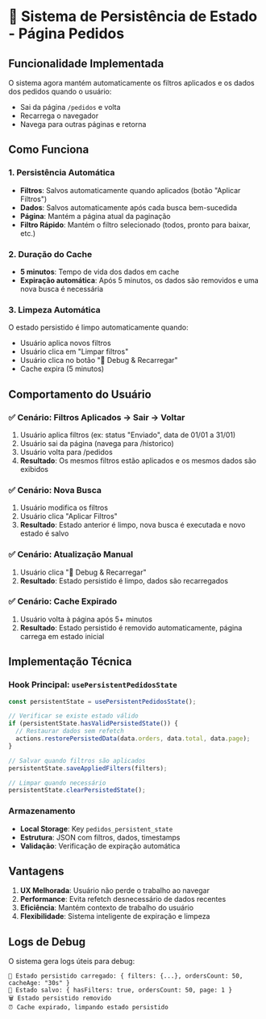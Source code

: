 # 🔄 Sistema de Persistência de Estado - Página Pedidos

## Funcionalidade Implementada

O sistema agora mantém automaticamente os filtros aplicados e os dados dos pedidos quando o usuário:
- Sai da página `/pedidos` e volta
- Recarrega o navegador
- Navega para outras páginas e retorna

## Como Funciona

### 1. **Persistência Automática**
- **Filtros**: Salvos automaticamente quando aplicados (botão "Aplicar Filtros")
- **Dados**: Salvos automaticamente após cada busca bem-sucedida
- **Página**: Mantém a página atual da paginação
- **Filtro Rápido**: Mantém o filtro selecionado (todos, pronto para baixar, etc.)

### 2. **Duração do Cache**
- **5 minutos**: Tempo de vida dos dados em cache
- **Expiração automática**: Após 5 minutos, os dados são removidos e uma nova busca é necessária

### 3. **Limpeza Automática**
O estado persistido é limpo automaticamente quando:
- Usuário aplica novos filtros
- Usuário clica em "Limpar filtros"
- Usuário clica no botão "🔄 Debug & Recarregar"
- Cache expira (5 minutos)

## Comportamento do Usuário

### ✅ **Cenário: Filtros Aplicados → Sair → Voltar**
1. Usuário aplica filtros (ex: status "Enviado", data de 01/01 a 31/01)
2. Usuário sai da página (navega para /historico)
3. Usuário volta para /pedidos
4. **Resultado**: Os mesmos filtros estão aplicados e os mesmos dados são exibidos

### ✅ **Cenário: Nova Busca**
1. Usuário modifica os filtros
2. Usuário clica "Aplicar Filtros"
3. **Resultado**: Estado anterior é limpo, nova busca é executada e novo estado é salvo

### ✅ **Cenário: Atualização Manual**
1. Usuário clica "🔄 Debug & Recarregar"
2. **Resultado**: Estado persistido é limpo, dados são recarregados

### ✅ **Cenário: Cache Expirado**
1. Usuário volta à página após 5+ minutos
2. **Resultado**: Estado persistido é removido automaticamente, página carrega em estado inicial

## Implementação Técnica

### Hook Principal: `usePersistentPedidosState`
```typescript
const persistentState = usePersistentPedidosState();

// Verificar se existe estado válido
if (persistentState.hasValidPersistedState()) {
  // Restaurar dados sem refetch
  actions.restorePersistedData(data.orders, data.total, data.page);
}

// Salvar quando filtros são aplicados
persistentState.saveAppliedFilters(filters);

// Limpar quando necessário
persistentState.clearPersistedState();
```

### Armazenamento
- **Local Storage**: Key `pedidos_persistent_state`
- **Estrutura**: JSON com filtros, dados, timestamps
- **Validação**: Verificação de expiração automática

## Vantagens

1. **UX Melhorada**: Usuário não perde o trabalho ao navegar
2. **Performance**: Evita refetch desnecessário de dados recentes
3. **Eficiência**: Mantém contexto de trabalho do usuário
4. **Flexibilidade**: Sistema inteligente de expiração e limpeza

## Logs de Debug

O sistema gera logs úteis para debug:
```
🔄 Estado persistido carregado: { filters: {...}, ordersCount: 50, cacheAge: "30s" }
💾 Estado salvo: { hasFilters: true, ordersCount: 50, page: 1 }
🗑️ Estado persistido removido
⏰ Cache expirado, limpando estado persistido
```